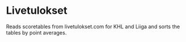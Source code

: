 # Livetulokset
Reads scoretables from livetulokset.com for KHL and Liiga and sorts the tables by point averages.
